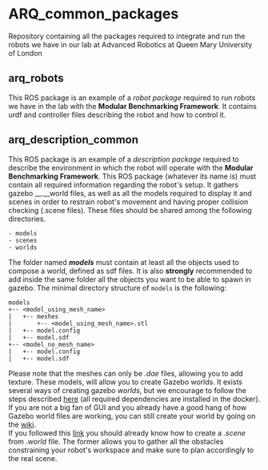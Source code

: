 # ARQ_common_packages
Repository containing all the packages required to integrate and run the robots we have in our lab at Advanced Robotics at Queen Mary University of London

## arq_robots
This ROS package is an example of a *robot package* required to run robots we have in the lab with the **Modular Benchmarking Framework**. It contains urdf and controller files describing the robot and how to control it.

## arq_description_common
This ROS package is an example of a *description package* required to describe the environment in which the robot will operate with the **Modular Benchmarking Framework**. This ROS package (whatever its name is) must contain all required information regarding the robot's setup. It gathers gazebo __.__world files, as well as all the models required to display it and scenes in order to restrain robot's movement and having proper collision checking (.scene files). These files should be shared among the following directories.
```
- models
- scenes
- worlds
```
The folder named __*models*__ must contain at least all the objects used to compose a world, defined as sdf files. It is also **strongly** recommended to add inside the same folder all the objects you want to be able to spawn in gazebo.
The minimal directory structure of `models` is the following:
```
models
+-- <model_using_mesh_name>
|   +-- meshes
|       +-- <model_using_mesh_name>.stl
|   +-- model.config
|   +-- model.sdf
+-- <model_no_mesh_name>
|   +-- model.config
|   +-- model.sdf
```
Please note that the meshes can only be *.dae* files, allowing you to add texture. These models, will allow you to create Gazebo worlds. It exists several ways of creating gazebo *worlds*, but we encourage to follow the steps described [here](https://shadow-experimental.readthedocs.io/en/latest/user_guide/1_6_software_description.html#creating-a-new-world-scene) (all required dependencies are installed in the docker). If you are not a big fan of GUI and you already have a good hang of how Gazebo world files are working, you can still create your world by going on the [wiki](https://github.com/ARQ-CRISP/ARQ_common_packages/wiki/How-to-create-a-Gazebo-world-without-using-the-GUI). </br>
If you followed this [link](https://shadow-experimental.readthedocs.io/en/latest/user_guide/1_6_software_description.html#creating-a-new-world-scene) you should already know how to create a *.scene* from *.world* file. The former allows you to gather all the obstacles constraining your robot's workspace and make sure to plan accordingly to the real scene.
